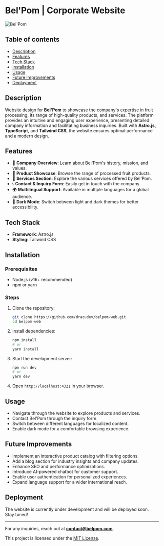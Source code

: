 # Bel'Pom | Corporate Website

![Bel'Pom](public/img/mockup-belpom.png)

## Table of contents

- [Description](#description)
- [Features](#features)
- [Tech Stack](#tech-stack)
- [Installation](#installation)
- [Usage](#usage)
- [Future Improvements](#future-improvements)
- [Deployment](#deployment)

## Description

Website design for **Bel'Pom** to showcase the company's expertise in fruit processing, its range of high-quality products, and services. The platform provides an intuitive and engaging user experience, presenting detailed company information and facilitating business inquiries. Built with **Astro.js**, **TypeScript**, and **Tailwind CSS**, the website ensures optimal performance and a modern design.

## Features

- 🍏 **Company Overview**: Learn about Bel'Pom's history, mission, and values.
- 🍎 **Product Showcase**: Browse the range of processed fruit products.
- 🏢 **Services Section**: Explore the various services offered by Bel'Pom.
- 📞 **Contact & Inquiry Form**: Easily get in touch with the company.
- 🌍 **Multilingual Support**: Available in multiple languages for a global audience.
- 🌙 **Dark Mode**: Switch between light and dark themes for better accessibility.

## Tech Stack

- **Framework**: Astro.js
- **Styling**: Tailwind CSS


## Installation

### Prerequisites

- Node.js (v16+ recommended)
- npm or yarn

### Steps

1. Clone the repository:
   ```bash
   git clone https://github.com/dracudev/belpom-web.git
   cd belpom-web
   ```
2. Install dependencies:
   ```bash
   npm install
   # or
   yarn install
   ```
3. Start the development server:
   ```bash
   npm run dev
   # or
   yarn dev
   ```
4. Open `http://localhost:4321` in your browser.

## Usage

- Navigate through the website to explore products and services.
- Contact Bel'Pom through the inquiry form.
- Switch between different languages for localized content.
- Enable dark mode for a comfortable browsing experience.

## Future Improvements

- Implement an interactive product catalog with filtering options.
- Add a blog section for industry insights and company updates.
- Enhance SEO and performance optimizations.
- Introduce AI-powered chatbot for customer support.
- Enable user authentication for personalized experiences.
- Expand language support for a wider international reach.

## Deployment

The website is currently under development and will be deployed soon. Stay tuned!

---

For any inquiries, reach out at **contact@belpom.com**.

This project is licensed under the [MIT License](LICENSE).
